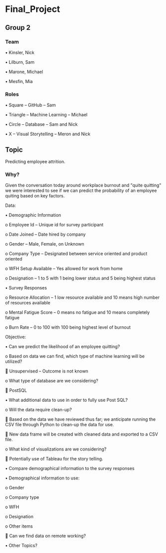 # Final_Project

## Group 2

### Team

•	Kinsler, Nick

•	Lilburn, Sam

•	Marone, Michael

•	Mesfin, Mia

### Roles

•	Square – GitHub – Sam

•	Triangle – Machine Learning – Michael

•	Circle – Database – Sam and Nick

•	X – Visual Storytelling – Meron and Nick

## Topic

Predicting employee attrition.

### Why?

Given the conversation today around workplace burnout and "quite quitting" we were interested to see if we can predict the probability of an employee quiting based on key factors.

Data:

•	Demographic Information

o	Employee Id – Unique id for survey participant

o	Date Joined – Date hired by company

o	Gender – Male, Female, on Unknown

o	Company Type – Designated between service oriented and product oriented

o	WFH Setup Available – Yes allowed for work from home

o	Designation – 1 to 5 with 1 being lower status and 5 being highest status

•	Survey Responses

o	Resource Allocation – 1 low resource available and 10 means high number of resources available

o	Mental Fatigue Score – 0 means no fatigue and 10 means completely fatigue

o	Burn Rate – 0 to 100 with 100 being highest level of burnout

Objective:

•	Can we predict the likelihood of an employee quitting?

o	Based on data we can find, which type of machine learning will be utilized?

	Unsupervised – Outcome is not known

o	What type of database are we considering?

	PostSQL

•	What additional data to use in order to fully use Post SQL?

o	Will the data require clean-up?

	Based on the data we have reviewed thus far; we anticipate running the CSV file through Python to clean-up the data for use.

	New data frame will be created with cleaned data and exported to a CSV file.

o	What kind of visualizations are we considering?

	Potentially use of Tableau for the story telling.

•	Compare demographical information to the survey responses

•	Demographical information to use:

o	Gender

o	Company type

o	WFH

o	Designation

o	Other items

	Can we find data on remote working?

•	Other Topics?

